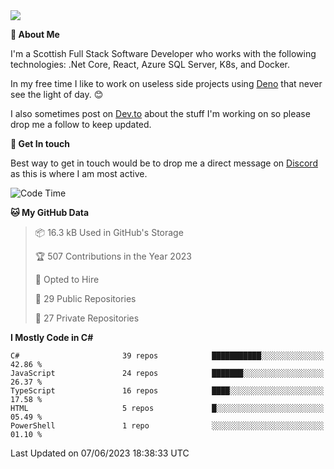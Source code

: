 <img src="https://github.com/jasonhughes94/jasonhughes94/blob/main/header.png?raw=true">

**:tangerine: About Me**

I'm a Scottish Full Stack Software Developer who works with the following technologies: .Net Core, React, Azure SQL Server, K8s, and Docker.

In my free time I like to work on useless side projects using [Deno](https://deno.land/) that never see the light of day. 😊

I also sometimes post on [Dev.to](https://dev.to/jasonhughes94) about the stuff I'm working on so please drop me a follow to keep updated.

**:speech_balloon: Get In touch**

Best way to get in touch would be to drop me a direct message on [Discord](https://discordapp.com/users/206498666976903169) as this is where I am most active.

<!--START_SECTION:waka-->
![Code Time](http://img.shields.io/badge/Code%20Time-1%2C099%20hrs%2052%20mins-blue)

**🐱 My GitHub Data** 

> 📦 16.3 kB Used in GitHub's Storage 
 > 
> 🏆 507 Contributions in the Year 2023
 > 
> 💼 Opted to Hire
 > 
> 📜 29 Public Repositories 
 > 
> 🔑 27 Private Repositories 
 > 
**I Mostly Code in C#** 

```text
C#                       39 repos            ███████████░░░░░░░░░░░░░░   42.86 % 
JavaScript               24 repos            ███████░░░░░░░░░░░░░░░░░░   26.37 % 
TypeScript               16 repos            ████░░░░░░░░░░░░░░░░░░░░░   17.58 % 
HTML                     5 repos             █░░░░░░░░░░░░░░░░░░░░░░░░   05.49 % 
PowerShell               1 repo              ░░░░░░░░░░░░░░░░░░░░░░░░░   01.10 % 
```




 Last Updated on 07/06/2023 18:38:33 UTC
<!--END_SECTION:waka-->
